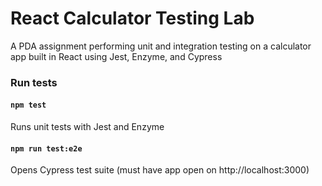 # React Calculator Testing Lab

A PDA assignment performing unit and integration testing on a calculator app built in React using Jest, Enzyme, and Cypress

### Run tests

#### `npm test`
Runs unit tests with Jest and Enzyme

#### `npm run test:e2e`
Opens Cypress test suite (must have app open on http://localhost:3000)
